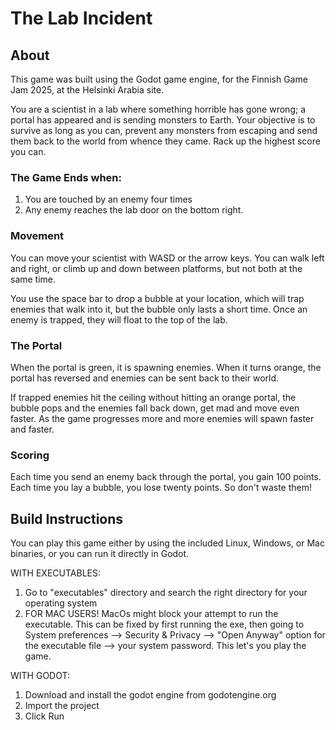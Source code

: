 # The Lab Incident
## About
This game was built using the Godot game engine, for the Finnish Game Jam 2025, at the Helsinki Arabia site.

You are a scientist in a lab where something horrible has gone wrong; a portal has appeared and is sending monsters to Earth.
Your objective is to survive as long as you can, prevent any monsters from escaping and send them back to the world from whence they came.
Rack up the highest score you can.

### The Game Ends when:
1. You are touched by an enemy four times
2. Any enemy reaches the lab door on the bottom right.

### Movement
You can move your scientist with WASD or the arrow keys. You can walk left and right, or climb up and down between platforms, but not both at the same time.

You use the space bar to drop a bubble at your location, which will trap enemies that walk into it, but the bubble only lasts a short time.
Once an enemy is trapped, they will float to the top of the lab.

### The Portal
When the portal is green, it is spawning enemies. When it turns orange, the portal has reversed and enemies can be sent back to their world.

If trapped enemies hit the ceiling without hitting an orange portal, the bubble pops and the enemies fall back down, get mad and move even faster.
As the game progresses more and more enemies will spawn faster and faster.

### Scoring
Each time you send an enemy back through the portal, you gain 100 points.
Each time you lay a bubble, you lose twenty points. So don't waste them!

## Build Instructions
You can play this game either by using the included Linux, Windows, or Mac binaries, or you can run it directly in Godot.

WITH EXECUTABLES:

1) Go to "executables" directory and search the right directory for your operating system
2) FOR MAC USERS! MacOs might block your attempt to run the executable. This can be fixed by first running the exe, then going to System preferences --> Security & Privacy --> "Open Anyway" option for the executable file --> your system password. This let's you play the game.


WITH GODOT:

1) Download and install the godot engine from godotengine.org
2) Import the project
3) Click Run
